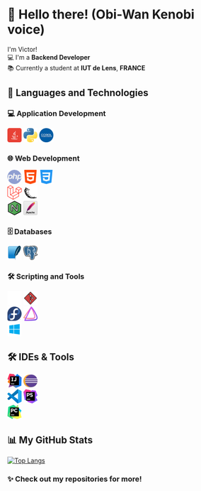 # 👋 Hello there! (Obi-Wan Kenobi voice)

I'm Victor!  
💻 I'm a **Backend Developer**  
📚 Currently a student at **IUT de Lens**, **FRANCE**



## 🚀 Languages and Technologies

### 💻 Application Development
<img src="./icon/java.png" alt="Java" width="32" height="32"/> <img src="./icon/python.png" alt="Python" width="32" height="32"/>
<img src="./icon/cobol.png" alt="Cobol" width="32" height="32"/>

### 🌐 Web Development
<img src="./icon/php.png" alt="PHP" width="32" height="32"/> <img src="./icon/html.png" alt="HTML" width="32" height="32"/> <img src="./icon/css.png" alt="CSS" width="32" height="32"/>  
<img src="./icon/laravel.png" alt="Laravel" width="32" height="32"/> <img src="./icon/flask.png" alt="Flask" width="32" height="32"/>  
<img src="./icon/nginx.png" alt="NGINX" width="32" height="32"/> <img src="./icon/apache.png" alt="Apache" width="32" height="32"/>

### 🗄️ Databases
<img src="./icon/sqlite.png" alt="SQLite" width="32" height="32"/> <img src="./icon/psql.png" alt="PostgreSQL" width="32" height="32"/>

### 🛠️ Scripting and Tools
<img src="./icon/bash.png" alt="Bash" width="32" height="32"/> <img src="./icon/git.png" alt="Git" width="32" height="32"/>  
<img src="./icon/fedora.png" alt="Fedora" width="32" height="32"/> <img src="./icon/endeavouros.png" alt="EndeavourOS" width="32" height="32"/>  
<img src="./icon/windows.png" alt="Windows" width="32" height="32"/>



## 🛠️ IDEs & Tools
<img src="./icon/intellijidea.png" alt="IntelliJ IDEA" width="32" height="32"/> <img src="./icon/eclipse.png" alt="Eclipse" width="32" height="32"/>  
<img src="./icon/vscode.png" alt="VS Code" width="32" height="32"/> <img src="./icon/phpstorm.png" alt="PHPStorm" width="32" height="32"/>  
<img src="./icon/pycharm.png" alt="PyCharm" width="32" height="32"/>



## 📊 My GitHub Stats

[![Top Langs](https://github-readme-stats.vercel.app/api/top-langs/?username=VictorWbn&layout=compact)](https://github.com/anuraghazra/github-readme-stats)



### ✨ Check out my repositories for more!
